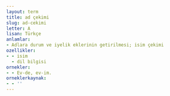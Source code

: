 ```yaml
---
layout: term
title: ad çekimi
slug: ad-cekimi
letter: A
lisan: Türkçe
anlamlar:
- Adlara durum ve iyelik eklerinin getirilmesi; isim çekimi
ozellikler:
- - isim
  - dil bilgisi
ornekler:
- - Ev-de, ev-im.
orneklerkaynak:
- - ''
---
```

